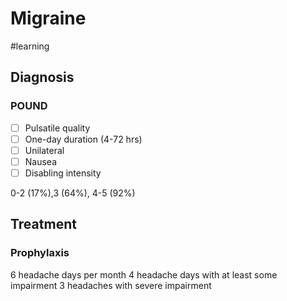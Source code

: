 # Migraine
#learning

## Diagnosis
### POUND
- [ ] Pulsatile quality
- [ ] One-day duration (4-72 hrs)
- [ ] Unilateral
- [ ] Nausea
- [ ] Disabling intensity

0-2 (17%),3 (64%), 4-5 (92%)

## Treatment
### Prophylaxis
6 headache days per month
4 headache days with at least some impairment
3 headaches with severe impairment